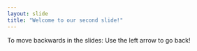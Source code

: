 ```yaml
---
layout: slide
title: "Welcome to our second slide!"
---
```

To move backwards in the slides:
Use the left arrow to go back!
